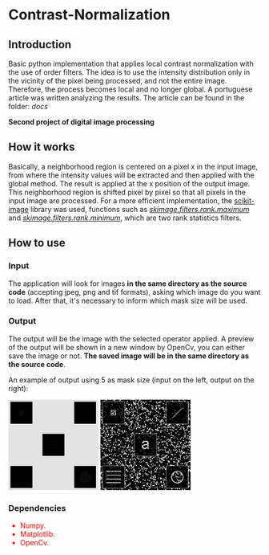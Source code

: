 # Contrast-Normalization

## Introduction

Basic python implementation that applies local contrast normalization with the use of order filters. The idea is to use the intensity distribution only in the vicinity of the pixel being processed, and not the entire image. Therefore, the process becomes local and no longer global. A portuguese article was written analyzing the results. The article can be found in the folder: <i>docs</i>

<b>Second project of digital image processing</b>


## How it works

Basically, a neighborhood region is centered on a pixel x in the input image, from where the intensity values will be extracted and then applied with the global method. The result is applied at the x position of the output image. This neighborhood region is shifted pixel by pixel so that all pixels in the input image are processed. For a more efficient implementation, the <a href="https://scikit-image.org/"> scikit-image</a> library was used, functions such as <a href="https://scikit-image.org/docs/dev/api/skimage.filters.rank.html#skimage.filters.rank.maximum"><i>skimage.filters.rank.maximum</i></a> and <a href="https://scikit-image.org/docs/dev/api/skimage.filters.rank.html#skimage.filters.rank.minimum"><i>skimage.filters.rank.minimum</i></a>, which are two rank statistics filters.


## How to use

### Input
The application will look for images <b>in the same directory as the source code</b> (accepting jpeg, png and tif formats), asking which image do you want to load.
After that, it's necessary to inform which mask size will be used.

### Output
The output will be the image with the selected operator applied. A preview of the output will be shown in a new window by OpenCv, you can either save the image or not. <b>The saved image will be in the same directory as the source code</b>.

An example of output using 5 as mask size (input on the left, output on the right):
<div style = "display: inline-block;">
<img src="https://github.com/Dinista/Contrast-Normalization/blob/main/Sample%20images/test.jpg" width="180">
<img src="https://github.com/Dinista/Contrast-Normalization/blob/main/Sample%20images/5_test.jpg" width="180">
</div>

### Dependencies

<ul style = "color: red;">
<li>Numpy.</li>
<li>Matplotlib.</li>
<li>OpenCv.</li>
</ul>
